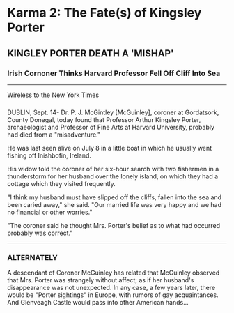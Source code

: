 # Karma 2: The Fate(s) of Kingsley Porter

## KINGLEY PORTER DEATH A 'MISHAP'

### Irish Cornoner Thinks Harvard Professor Fell Off Cliff Into Sea  
______________________________________________

Wireless to the New York Times

###   
DUBLIN, Sept. 14- Dr. P. J. McGintley [McGuinley], coroner at Gordatsork, County Donegal, today found that Professor Arthur Kingsley Porter, archaeologist and Professor of Fine Arts at Harvard University, probably had died from a "misadventure."  

He was last seen alive on July 8 in a little boat in which he usually went fishing off Inishbofin, Ireland.  

His widow told the coroner of her six-hour search with two fishermen in a thunderstorm for her husband over the lonely island, on which they had a cottage which they visited frequently.  

"I think my husband must have slipped off the cliffs, fallen into the sea and been caried away," she said. "Our married life was very happy and we had no financial or other worries."  

"The coroner said he thought Mrs. Porter's belief as to what had occurred probably was correct."  

***

### ALTERNATELY

A descendant of Coroner McGuinley has related that McGuinley observed that Mrs. Porter was strangely without affect; as if her husband's disappearance was not unexpected. In any case, a few years later, there would be "Porter sightings" in Europe, with rumors of gay acquaintances. And Glenveagh Castle would pass into other American hands...
